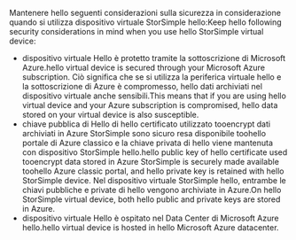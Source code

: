 <!--v-sharos 10/13/2105 virtual device security-->

<span data-ttu-id="e4159-101">Mantenere hello seguenti considerazioni sulla sicurezza in considerazione quando si utilizza dispositivo virtuale StorSimple hello:</span><span class="sxs-lookup"><span data-stu-id="e4159-101">Keep hello following security considerations in mind when you use hello StorSimple virtual device:</span></span>

* <span data-ttu-id="e4159-102">dispositivo virtuale Hello è protetto tramite la sottoscrizione di Microsoft Azure.</span><span class="sxs-lookup"><span data-stu-id="e4159-102">hello virtual device is secured through your Microsoft Azure subscription.</span></span> <span data-ttu-id="e4159-103">Ciò significa che se si utilizza la periferica virtuale hello e la sottoscrizione di Azure è compromesso, hello dati archiviati nel dispositivo virtuale anche sensibili.</span><span class="sxs-lookup"><span data-stu-id="e4159-103">This means that if you are using hello virtual device and your Azure subscription is compromised, hello data stored on your virtual device is also susceptible.</span></span>
* <span data-ttu-id="e4159-104">chiave pubblica di Hello di hello certificato utilizzato tooencrypt dati archiviati in Azure StorSimple sono sicuro resa disponibile toohello portale di Azure classico e la chiave privata di hello viene mantenuta con dispositivo StorSimple hello.</span><span class="sxs-lookup"><span data-stu-id="e4159-104">hello public key of hello certificate used tooencrypt data stored in Azure StorSimple is securely made available toohello Azure classic portal, and hello private key is retained with hello StorSimple device.</span></span> <span data-ttu-id="e4159-105">Nel dispositivo virtuale StorSimple hello, entrambe le chiavi pubbliche e private di hello vengono archiviate in Azure.</span><span class="sxs-lookup"><span data-stu-id="e4159-105">On hello StorSimple virtual device, both hello public and private keys are stored in Azure.</span></span>
* <span data-ttu-id="e4159-106">dispositivo virtuale Hello è ospitato nel Data Center di Microsoft Azure hello.</span><span class="sxs-lookup"><span data-stu-id="e4159-106">hello virtual device is hosted in hello Microsoft Azure datacenter.</span></span>


